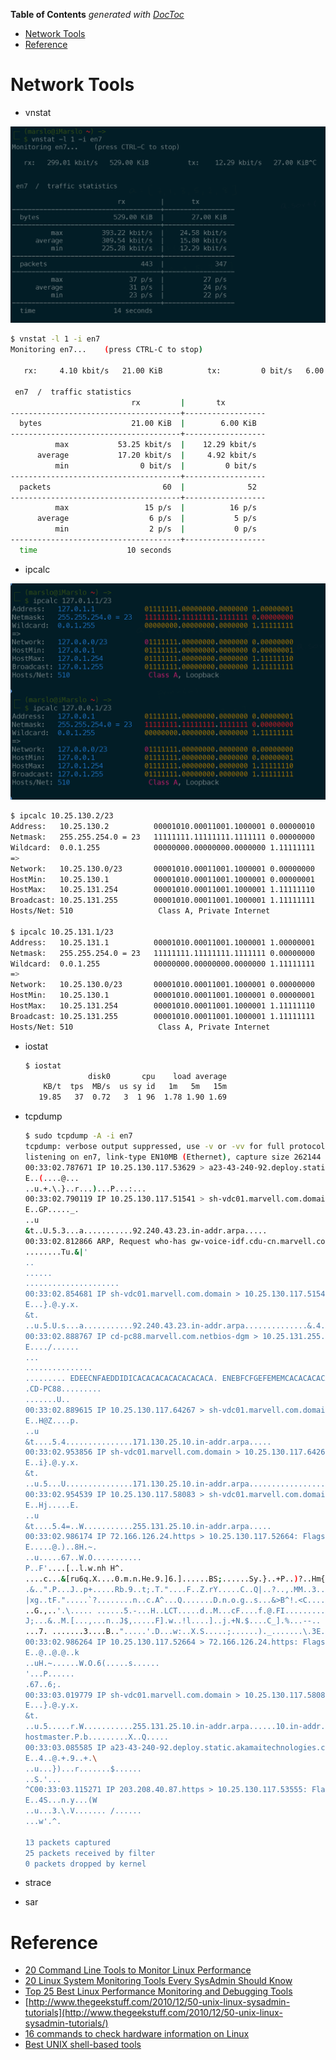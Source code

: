 <!-- START doctoc generated TOC please keep comment here to allow auto update -->
<!-- DON'T EDIT THIS SECTION, INSTEAD RE-RUN doctoc TO UPDATE -->
**Table of Contents**  *generated with [DocToc](https://github.com/thlorenz/doctoc)*

- [Network Tools](#network-tools)
- [Reference](#reference)

<!-- END doctoc generated TOC please keep comment here to allow auto update -->


# Network Tools

- vnstat

![vnstat](../Screenshots/vnstat.png)
```bash
$ vnstat -l 1 -i en7
Monitoring en7...    (press CTRL-C to stop)

   rx:     4.10 kbit/s   21.00 KiB          tx:         0 bit/s   6.00 KiB^C

 en7  /  traffic statistics
                           rx         |       tx
--------------------------------------+------------------
  bytes                    21.00 KiB  |        6.00 KiB
--------------------------------------+------------------
          max           53.25 kbit/s  |    12.29 kbit/s
      average           17.20 kbit/s  |     4.92 kbit/s
          min                0 bit/s  |         0 bit/s
--------------------------------------+------------------
  packets                         60  |              52
--------------------------------------+------------------
          max                 15 p/s  |          16 p/s
      average                  6 p/s  |           5 p/s
          min                  2 p/s  |           0 p/s
--------------------------------------+------------------
  time                    10 seconds
```

- ipcalc

![ipcalc](../Screenshots/ipcalc.png)

```bash
$ ipcalc 10.25.130.2/23
Address:   10.25.130.2          00001010.00011001.1000001 0.00000010
Netmask:   255.255.254.0 = 23   11111111.11111111.1111111 0.00000000
Wildcard:  0.0.1.255            00000000.00000000.0000000 1.11111111
=>
Network:   10.25.130.0/23       00001010.00011001.1000001 0.00000000
HostMin:   10.25.130.1          00001010.00011001.1000001 0.00000001
HostMax:   10.25.131.254        00001010.00011001.1000001 1.11111110
Broadcast: 10.25.131.255        00001010.00011001.1000001 1.11111111
Hosts/Net: 510                   Class A, Private Internet

$ ipcalc 10.25.131.1/23
Address:   10.25.131.1          00001010.00011001.1000001 1.00000001
Netmask:   255.255.254.0 = 23   11111111.11111111.1111111 0.00000000
Wildcard:  0.0.1.255            00000000.00000000.0000000 1.11111111
=>
Network:   10.25.130.0/23       00001010.00011001.1000001 0.00000000
HostMin:   10.25.130.1          00001010.00011001.1000001 0.00000001
HostMax:   10.25.131.254        00001010.00011001.1000001 1.11111110
Broadcast: 10.25.131.255        00001010.00011001.1000001 1.11111111
Hosts/Net: 510                   Class A, Private Internet
```

- iostat

    ```bash
    $ iostat
                  disk0       cpu    load average
        KB/t  tps  MB/s  us sy id   1m   5m   15m
       19.85   37  0.72   3  1 96  1.78 1.90 1.69
    ```

- tcpdump

    ```bash
    $ sudo tcpdump -A -i en7
    tcpdump: verbose output suppressed, use -v or -vv for full protocol decode
    listening on en7, link-type EN10MB (Ethernet), capture size 262144 bytes
    00:33:02.787671 IP 10.25.130.117.53629 > a23-43-240-92.deploy.static.akamaitechnologies.com.https: Flags [.], ack 697481089, win 2048, length 0
    E..(....@...
    ..u.+.\.}..r...)...P...:...
    00:33:02.790119 IP 10.25.130.117.51541 > sh-vdc01.marvell.com.domain: 53089+ PTR? 92.240.43.23.in-addr.arpa. (43)
    E..GP....._.
    ..u
    &t..U.5.3...a...........92.240.43.23.in-addr.arpa.....
    00:33:02.812866 ARP, Request who-has gw-voice-idf.cdu-cn.marvell.com tell gw-vg224-idf.cdu-cn.marvell.com, length 46
    ........Tu.&|'
    ..
    ......
    .....................
    00:33:02.854681 IP sh-vdc01.marvell.com.domain > 10.25.130.117.51541: 53089 1/0/0 PTR a23-43-240-92.deploy.static.akamaitechnologies.com. (107)
    E...}.@.y.x.
    &t.
    ..u.5.U.s...a...........92.240.43.23.in-addr.arpa..............&.4.a23-43-240-92.deploy.static.akamaitechnologies.com.
    00:33:02.888767 IP cd-pc88.marvell.com.netbios-dgm > 10.25.131.255.netbios-dgm: NBT UDP PACKET(138)
    E..../......
    ...
    ...............
    ......... EDEECNFAEDDIDICACACACACACACACACA. ENEBFCFGEFEMEMCACACACACACACACABN..SMB%..............................!...................!.V.........2.\MAILSLOT\BROWSE.....
    .CD-PC88.........
    .......U..
    00:33:02.889615 IP 10.25.130.117.64267 > sh-vdc01.marvell.com.domain: 3863+ PTR? 171.130.25.10.in-addr.arpa. (44)
    E..H@Z....p.
    ..u
    &t....5.4...............171.130.25.10.in-addr.arpa.....
    00:33:02.953856 IP sh-vdc01.marvell.com.domain > 10.25.130.117.64267: 3863* 1/0/0 PTR cd-pc88.marvell.com. (77)
    E..i}.@.y.x.
    &t.
    ..u.5...U...............171.130.25.10.in-addr.arpa..................cd-pc88.marvell.com.
    00:33:02.954539 IP 10.25.130.117.58083 > sh-vdc01.marvell.com.domain: 59479+ PTR? 255.131.25.10.in-addr.arpa. (44)
    E..Hj.....E.
    ..u
    &t....5.4=..W...........255.131.25.10.in-addr.arpa.....
    00:33:02.986174 IP 72.166.126.24.https > 10.25.130.117.52664: Flags [.], seq 2738239244:2738240452, ack 3596087375, win 243, options [nop,nop,TS val 1350755398 ecr 663222739], length 1208
    E.....@.)..8H.~.
    ..u.....67..W.O...........
    P..F'....[..l.w.nh H^.
    ....c...&[ru6q.X....0.m.n.He.9.]6.]......BS;......Sy.}..+P..)?..Hm{:mJr>...'....Y
    .&..".P...J..p+.....Rb.9..t;.T."....F..Z.rY.....C..Q|..?..,.MM..3...5........x...W..g....XD..q.$..<-....<...9..D{..-6%.\.../.".n.#\c)%....l.I...~^&G...[.<I].!c.?.....i........\Z....z`.B..;.R.{g.....Ima.!..a....BO]..!j..k..Z0..B...1.@.Z.....`g$......e.0.Bd.|..j..Br....[G.g].w.[e..X.I\..>-.....@l!.>e.G....1...>.N....j..SL..<..u......B.....S.i...Sp....+,...
    |xg..tF.".....`?........n..c.A^...Q.......D.n.o.g..s...&>B^!.<C.......+..C~.:y%........,..c..s..Y~g..T'K2.A
    ..G.,..'.\.....	......5.-...H..LCT.....d..M...cF....f.@.FI..........`I...a....7.....<..~5M-fDE..N...k >..s., .:.6?-*ty..n.V1..z.k|..U........|._.".D..Y..O..&...Y....L.l..oy;..1...y.]R..... .$..h........d..T..E
    J;...&..M.[...,...n..J$,.....F].w..!l....]..j.+N.$....C_].%...--..	T.K....R..8...Hx:...-.....*......jQa.L.:!..........!.se.A.=.R.K+.<.......w=.8ek..g...})....+.;+9....}...-.m.":.........g....d.<-M.~{.)'..9..O.....P..#..-.u
    ...7. .......3....B..".....'.D...w:..X.S.....;......)._.......\.3E.....*'.>{1....Tfb..7.\tj=.S2.......W...3	..#.&.....v...u..........3..h....t[.#!..LO7....*.&.....+..Z.m7.W...{..U...Z.3.$.`..I.;"c........G..s.....
    00:33:02.986264 IP 10.25.130.117.52664 > 72.166.126.24.https: Flags [.], ack 4294963672, win 2048, options [nop,nop,TS val 663223238 ecr 1350754839,nop,nop,sack 1 {0:1208}], length 0
    E..@..@.@..k
    ..uH.~......W.O.6(.....s......
    '...P......
    .67..6;.
    00:33:03.019779 IP sh-vdc01.marvell.com.domain > 10.25.130.117.58083: 59479 NXDomain* 0/1/0 (126)
    E...}.@.y.x.
    &t.
    ..u.5.....r.W...........255.131.25.10.in-addr.arpa......10.in-addr.arpa..........7.sh-vdc01.marvell.com.
    hostmaster.P.b.........X..Q.....
    00:33:03.085585 IP a23-43-240-92.deploy.static.akamaitechnologies.com.https > 10.25.130.117.53629: Flags [.], ack 1, win 280, options [nop,nop,TS val 2761905098 ecr 663012343], length 0
    E..4..@.+.9..+.\
    ..u...})...r.......$......
    ..S.'...
    ^C00:33:03.115271 IP 203.208.40.87.https > 10.25.130.117.53555: Flags [F.], seq 2405172310, ack 2781847495, win 288, options [nop,nop,TS val 4194015607 ecr 662986396], length 0
    E..4S...n.y...(W
    ..u...3.\.V....... /......
    ...w'.^.

    13 packets captured
    25 packets received by filter
    0 packets dropped by kernel
    ```

- strace

- sar


# Reference
- [20 Command Line Tools to Monitor Linux Performance](http://www.tecmint.com/command-line-tools-to-monitor-linux-performance/)
- [20 Linux System Monitoring Tools Every SysAdmin Should Know](http://www.cyberciti.biz/tips/top-linux-monitoring-tools.html)
- [Top 25 Best Linux Performance Monitoring and Debugging Tools](http://thegeekstuff.com/2011/12/linux-performance-monitoring-tools/)
- [http://www.thegeekstuff.com/2010/12/50-unix-linux-sysadmin-tutorials](http://www.thegeekstuff.com/2010/12/50-unix-linux-sysadmin-tutorials/)
- [16 commands to check hardware information on Linux](http://www.binarytides.com/linux-commands-hardware-info/)
- [Best UNIX shell-based tools](https://gist.github.com/mbbx6spp/1429161)
